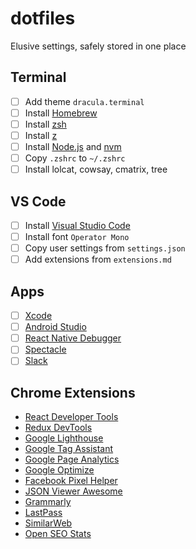 # dotfiles

Elusive settings, safely stored in one place

## Terminal

- [ ] Add theme `dracula.terminal`
- [ ] Install [Homebrew](https://brew.sh/)
- [ ] Install [zsh](https://ohmyz.sh/)
- [ ] Install [z](https://github.com/rupa/z)
- [ ] Install [Node.js](https://nodejs.org/en/) and [nvm](https://github.com/nvm-sh/nvm)
- [ ] Copy `.zshrc` to `~/.zshrc`
- [ ] Install lolcat, cowsay, cmatrix, tree

## VS Code

- [ ] Install [Visual Studio Code](https://code.visualstudio.com/)
- [ ] Install font `Operator Mono`
- [ ] Copy user settings from `settings.json`
- [ ] Add extensions from `extensions.md`

## Apps

- [ ] [Xcode](https://itunes.apple.com/us/app/xcode/id497799835?mt=12)
- [ ] [Android Studio](https://developer.android.com/studio)
- [ ] [React Native Debugger](https://github.com/jhen0409/react-native-debugger)
- [ ] [Spectacle](https://www.spectacleapp.com)
- [ ] [Slack](https://slack.com)

## Chrome Extensions

- [React Developer Tools](https://chrome.google.com/webstore/detail/react-developer-tools/fmkadmapgofadopljbjfkapdkoienihi)
- [Redux DevTools](https://chrome.google.com/webstore/detail/redux-devtools/lmhkpmbekcpmknklioeibfkpmmfibljd)
- [Google Lighthouse](https://chrome.google.com/webstore/detail/lighthouse/blipmdconlkpinefehnmjammfjpmpbjk)
- [Google Tag Assistant](https://chrome.google.com/webstore/detail/tag-assistant-by-google/kejbdjndbnbjgmefkgdddjlbokphdefk)
- [Google Page Analytics](https://chrome.google.com/webstore/detail/page-analytics-by-google/fnbdnhhicmebfgdgglcdacdapkcihcoh)
- [Google Optimize](https://chrome.google.com/webstore/detail/google-optimize/bhdplaindhdkiflmbfbciehdccfhegci)
- [Facebook Pixel Helper](https://chrome.google.com/webstore/detail/facebook-pixel-helper/fdgfkebogiimcoedlicjlajpkdmockpc)
- [JSON Viewer Awesome](https://chrome.google.com/webstore/detail/json-viewer-awesome/iemadiahhbebdklepanmkjenfdebfpfe)
- [Grammarly](https://chrome.google.com/webstore/detail/grammarly-for-chrome/kbfnbcaeplbcioakkpcpgfkobkghlhen)
- [LastPass](https://chrome.google.com/webstore/detail/lastpass-free-password-ma/hdokiejnpimakedhajhdlcegeplioahd)
- [SimilarWeb](https://chrome.google.com/webstore/detail/similarweb-traffic-rank-w/hoklmmgfnpapgjgcpechhaamimifchmp)
- [Open SEO Stats](https://chrome.google.com/webstore/detail/open-seo-statsformerly-pa/hbdkkfheckcdppiaiabobmennhijkknn)
